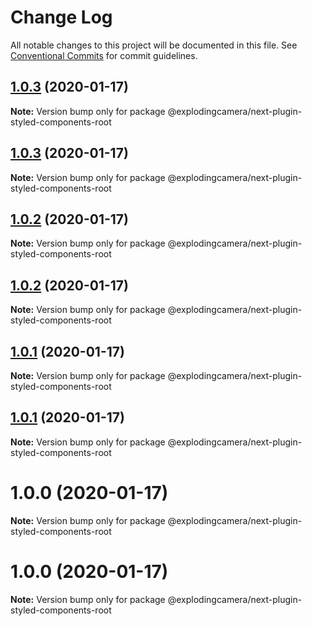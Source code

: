 # Change Log

All notable changes to this project will be documented in this file.
See [Conventional Commits](https://conventionalcommits.org) for commit guidelines.

## [1.0.3](https://github.com/explodingcamera/next-plugin-styled-components/compare/v1.0.2...v1.0.3) (2020-01-17)

**Note:** Version bump only for package @explodingcamera/next-plugin-styled-components-root





## [1.0.3](https://github.com/explodingcamera/next-plugin-styled-components/compare/v1.0.2...v1.0.3) (2020-01-17)

**Note:** Version bump only for package @explodingcamera/next-plugin-styled-components-root





## [1.0.2](https://github.com/explodingcamera/next-plugin-styled-components/compare/v1.0.1...v1.0.2) (2020-01-17)

**Note:** Version bump only for package @explodingcamera/next-plugin-styled-components-root





## [1.0.2](https://github.com/explodingcamera/next-plugin-styled-components/compare/v1.0.1...v1.0.2) (2020-01-17)

**Note:** Version bump only for package @explodingcamera/next-plugin-styled-components-root





## [1.0.1](https://github.com/explodingcamera/next-plugin-styled-components/compare/v1.0.0...v1.0.1) (2020-01-17)

**Note:** Version bump only for package @explodingcamera/next-plugin-styled-components-root





## [1.0.1](https://github.com/explodingcamera/next-plugin-styled-components/compare/v1.0.0...v1.0.1) (2020-01-17)

**Note:** Version bump only for package @explodingcamera/next-plugin-styled-components-root





# 1.0.0 (2020-01-17)

**Note:** Version bump only for package @explodingcamera/next-plugin-styled-components-root





# 1.0.0 (2020-01-17)

**Note:** Version bump only for package @explodingcamera/next-plugin-styled-components-root
